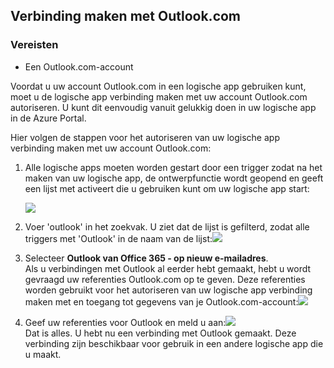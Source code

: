 ## <a name="connect-to-outlookcom"></a>Verbinding maken met Outlook.com
### <a name="prerequisites"></a>Vereisten
* Een Outlook.com-account

Voordat u uw account Outlook.com in een logische app gebruiken kunt, moet u de logische app verbinding maken met uw account Outlook.com autoriseren. U kunt dit eenvoudig vanuit gelukkig doen in uw logische app in de Azure Portal. 

Hier volgen de stappen voor het autoriseren van uw logische app verbinding maken met uw account Outlook.com:

1. Alle logische apps moeten worden gestart door een trigger zodat na het maken van uw logische app, de ontwerpfunctie wordt geopend en geeft een lijst met activeert die u gebruiken kunt om uw logische app start:
   
   ![](./media/connectors-create-api-outlook/office365-outlook-0.png)
2. Voer 'outlook' in het zoekvak. U ziet dat de lijst is gefilterd, zodat alle triggers met 'Outlook' in de naam van de lijst:![](./media/connectors-create-api-outlook/office365-outlook-0-5.png)
3. Selecteer **Outlook van Office 365 - op nieuw e-mailadres**.   
   Als u verbindingen met Outlook al eerder hebt gemaakt, hebt u wordt gevraagd uw referenties Outlook.com op te geven. Deze referenties worden gebruikt voor het autoriseren van uw logische app verbinding maken met en toegang tot gegevens van je Outlook.com-account:![](./media/connectors-create-api-outlook/office365-outlook-1.png)
4. Geef uw referenties voor Outlook en meld u aan:![](./media/connectors-create-api-outlook/office365-outlook-2.png)  
   Dat is alles. U hebt nu een verbinding met Outlook gemaakt. Deze verbinding zijn beschikbaar voor gebruik in een andere logische app die u maakt.

